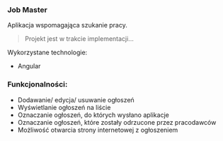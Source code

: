 ### Job Master

Aplikacja wspomagająca szukanie pracy.
> Projekt jest w trakcie implementacji...

Wykorzystane technologie:
* Angular

### Funkcjonalności:
* Dodawanie/ edycja/ usuwanie ogłoszeń
* Wyświetlanie ogłoszeń na liście
* Oznaczanie ogłoszeń, do których wysłano aplikacje
* Oznaczanie ogłoszeń, które zostały odrzucone przez pracodawców
* Możliwość otwarcia strony internetowej z ogłoszeniem